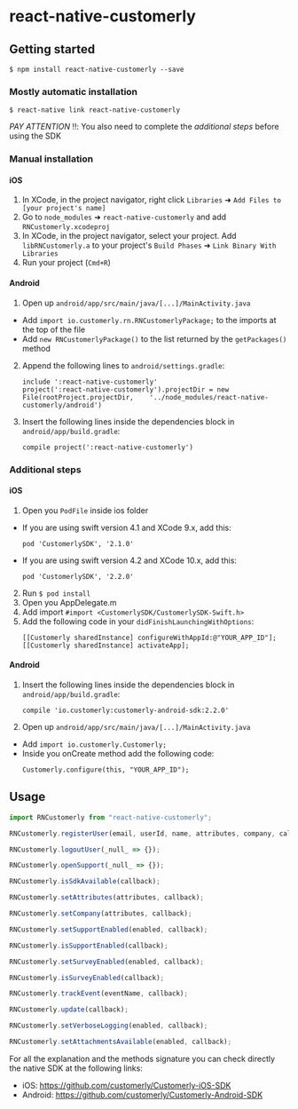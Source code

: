 # react-native-customerly

## Getting started

`$ npm install react-native-customerly --save`

### Mostly automatic installation

`$ react-native link react-native-customerly`

_PAY ATTENTION_ ‼️: You also need to complete the _additional steps_ before using the SDK

### Manual installation

#### iOS

1. In XCode, in the project navigator, right click `Libraries` ➜ `Add Files to [your project's name]`
2. Go to `node_modules` ➜ `react-native-customerly` and add `RNCustomerly.xcodeproj`
3. In XCode, in the project navigator, select your project. Add `libRNCustomerly.a` to your project's `Build Phases` ➜ `Link Binary With Libraries`
4. Run your project (`Cmd+R`)

#### Android

1. Open up `android/app/src/main/java/[...]/MainActivity.java`

- Add `import io.customerly.rn.RNCustomerlyPackage;` to the imports at the top of the file
- Add `new RNCustomerlyPackage()` to the list returned by the `getPackages()` method

2. Append the following lines to `android/settings.gradle`:
   ```
   include ':react-native-customerly'
   project(':react-native-customerly').projectDir = new File(rootProject.projectDir, 	'../node_modules/react-native-customerly/android')
   ```
3. Insert the following lines inside the dependencies block in `android/app/build.gradle`:
   ```
   compile project(':react-native-customerly')
   ```

### Additional steps

#### iOS

1. Open you `PodFile` inside ios folder

- If you are using swift version 4.1 and XCode 9.x, add this:
  ```
  pod 'CustomerlySDK', '2.1.0'
  ```
- If you are using swift version 4.2 and XCode 10.x, add this:
  ```
  pod 'CustomerlySDK', '2.2.0'
  ```

2. Run `$ pod install`
3. Open you AppDelegate.m
4. Add import `#import <CustomerlySDK/CustomerlySDK-Swift.h>`
5. Add the following code in your `didFinishLaunchingWithOptions`:
   ```
   [[Customerly sharedInstance] configureWithAppId:@"YOUR_APP_ID"];
   [[Customerly sharedInstance] activateApp];
   ```

#### Android

1. Insert the following lines inside the dependencies block in `android/app/build.gradle`:
   ```
   compile 'io.customerly:customerly-android-sdk:2.2.0'
   ```
2. Open up `android/app/src/main/java/[...]/MainActivity.java`

- Add `import io.customerly.Customerly;`
- Inside you onCreate method add the following code:
  ```
  Customerly.configure(this, "YOUR_APP_ID");
  ```

## Usage

```javascript
import RNCustomerly from "react-native-customerly";

RNCustomerly.registerUser(email, userId, name, attributes, company, callback);

RNCustomerly.logoutUser(_null_ => {});

RNCustomerly.openSupport(_null_ => {});

RNCustomerly.isSdkAvailable(callback);

RNCustomerly.setAttributes(attributes, callback);

RNCustomerly.setCompany(attributes, callback);

RNCustomerly.setSupportEnabled(enabled, callback);

RNCustomerly.isSupportEnabled(callback);

RNCustomerly.setSurveyEnabled(enabled, callback);

RNCustomerly.isSurveyEnabled(callback);

RNCustomerly.trackEvent(eventName, callback);

RNCustomerly.update(callback);

RNCustomerly.setVerboseLogging(enabled, callback);

RNCustomerly.setAttachmentsAvailable(enabled, callback);
```

For all the explanation and the methods signature you can check directly the native SDK at the following links:
 - iOS: https://github.com/customerly/Customerly-iOS-SDK
 - Android: https://github.com/customerly/Customerly-Android-SDK
